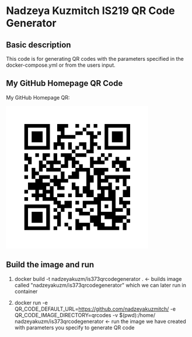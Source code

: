 # Nadzeya Kuzmitch IS219 QR Code Generator
## Basic description

This code is for generating QR codes with the parameters specified in the docker-compose.yml or from the users input.

## My GitHub Homepage QR Code

My GitHub Homepage QR:

![alt text](https://github.com/nadzeyakuzmitch/is373qrcodegenerator/blob/master/nadzeyakuzm-github.png?raw=true)


## Build the image and run

1. docker build -t nadzeyakuzm/is373qrcodegenerator . <- builds image called "nadzeyakuzm/is373qrcodegenerator" which we can later run in container
   
2. docker run -e QR_CODE_DEFAULT_URL=https://github.com/nadzeyakuzmitch/ -e QR_CODE_IMAGE_DIRECTORY=qrcodes -v $(pwd):/home/ nadzeyakuzm/is373qrcodegenerator <- run the image we have created with parameters you specify to generate QR code
